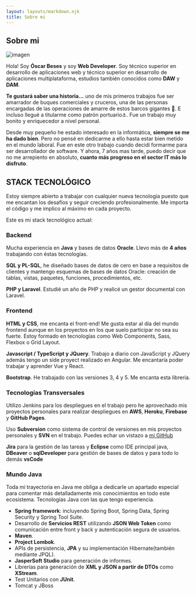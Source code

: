 ```yaml
---
layout: layouts/markdown.njk
title: Sobre mi
---
```


## Sobre mi

![imagen](/assets/img/profile.png)

Hola! Soy **Óscar Beses** y soy **Web Developer**.
Soy técnico superior en desarrollo de aplicaciones web y técnico superior en desarrollo de aplicaciones multiplataforma, estudios también conocidos como **DAW** y **DAM**.

**Te gustará saber una historia...** uno de mis primeros trabajos fue ser amarrador de buques comerciales y cruceros, una de las personas encargadas de las operaciones de amarre de estos barcos gigantes 🚢. E incluso llegué a titularme como patrón portuario⚓.
Fue un trabajo muy bonito y enriquecedor a nivel personal.

Desde muy pequeño he estado interesado en la informática, **siempre se me ha dado bien**. Pero no pensé en dedicarme a ello hasta estar bien metido en el mundo laboral. Fue en este otro trabajo cuando decidí formarme para ser desarrollador de software. Y ahora, 7 años mas tarde, puedo decir que no me arrepiento en absoluto, **cuanto más progreso en el sector IT más lo disfruto**.

## STACK TECNOLÓGICO

Estoy siempre abierto a trabajar con cualquier nueva tecnología puesto que me encantan los desafíos y seguir creciendo profesionalmente. Me importa el código y me implico al máximo en cada proyecto.

Este es mi stack tecnológico actual:

### Backend

Mucha experiencia en **Java** y bases de datos **Oracle**. Llevo más de **4 años** trabajando con éstas tecnologías.

**SQL y PL-SQL**, he diseñado bases de datos de cero en base a requisitos de clientes y mantengo esquemas de bases de datos Oracle: creación de tablas, vistas, paquetes, funciones, procedimientos, etc.

**PHP y Laravel**. Estudié un año de PHP y realicé un gestor documental con Laravel.

### Frontend

**HTML y CSS**, me encanta el front-end! Me gusta estar al día del mundo frontend aunque en los proyectos en los que suelo participar no sea su fuerte. Estoy formado en tecnologías como Web Components, Sass, Flexbox o Grid Layout.

**Javascript / TypeScript y JQuery**. Trabajo a diario con JavaScript y JQuery además tengo un side proyect realizado en Angular. Me encantaría poder trabajar y aprender Vue y React.

**Bootstrap**. He trabajado con las versiones 3, 4 y 5. Me encanta esta librería.

### Tecnologías Transversales

Utilizo Jenkins para los despliegues en el trabajo pero he aprovechado mis proyectos personales para realizar despliegues en **AWS**, **Heroku**, **Firebase** y **GitHub Pages**.

Uso **Subversion** como sistema de control de versiones en mis proyectos personales y **SVN** en el trabajo. Puedes echar un vistazo a [mi GitHub](https://github.com/OscarBeses)

**Jira** para la gestión de las tareas y **Eclipse** como IDE principal java, **DBeaver** o **sqlDeveloper** para gestión de bases de datos y para todo lo demás **vsCode**

### Mundo Java

Toda mi trayectoria en Java me obliga a dedicarle un apartado especial para comentar más detalladamente mis conocimientos en todo este ecosistema.
Tecnologías Java con las que tengo experiencia.

* **Spring framework**: incluyendo Spring Boot, Spring Data, Spring Security y Spring Tool Suite.
* Desarrollo de **Servicios REST** utilizando **JSON Web Token** como comunicación entre front y back y autenticación segura de usuarios.
* **Maven**.
* **Project Lombok**.
* APIs de persistencia, **JPA** y su implementación Hibernate(también mediante JPQL).
* **JasperSoft Studio** para generación de informes.
* Librerías para generación de **XML y JSON a partir de DTOs** como **XStream**.
* Test Unitarios con **JUnit**.
* Tomcat y JBoss
